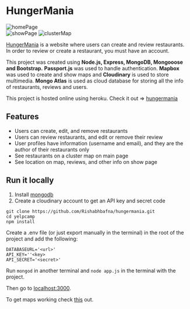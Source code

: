 # HungerMania

![homePage](https://raw.githubusercontent.com/Rishabhbafna/hungermania/main/screenshots/homePage.PNG)  
![showPage](https://raw.githubusercontent.com/Rishabhbafna/hungermania/main/screenshots/showPage.PNG)
![clusterMap](https://raw.githubusercontent.com/Rishabhbafna/hungermania/main/screenshots/clusterMap.PNG)  


[HungerMania](https://afternoon-brushlands-75563.herokuapp.com/) is a website where users can create and review restaurants. In order to review or create a restaurant, you must have an account.

This project was created using **Node.js, Express, MongoDB, Mongooose and Bootstrap.** **Passport.js** was used to handle authentication. **Mapbox** was used to create and show maps and **Cloudinary** is used to store multimedia. **Mongo Atlas** is used as cloud database for storing all the info of restaurants, reviews and users. 

This project is hosted online using heroku. Check it out => [hungermania](https://afternoon-brushlands-75563.herokuapp.com/)

## Features
* Users can create, edit, and remove restaurants
* Users can review restaurants, and edit or remove their review
* User profiles have information (username and email), and they are the author of their restaurants only
* See restaurants on a cluster map on main page
* See location on map, reviews, and other info on show page

## Run it locally
1. Install [mongodb](https://www.mongodb.com/)
2. Create a cloudinary account to get an API key and secret code

```
git clone https://github.com/Rishabhbafna/hungermania.git
cd yelpcamp
npm install
```

Create a .env file (or just export manually in the terminal) in the root of the project and add the following:  

```
DATABASEURL='<url>'
API_KEY=''<key>
API_SECRET='<secret>'
```

Run ```mongod``` in another terminal and ```node app.js``` in the terminal with the project.  

Then go to [localhost:3000](http://localhost:3000/).

To get maps working check [this](https://www.mapbox.com/) out.
